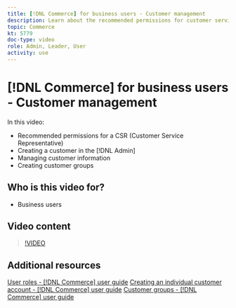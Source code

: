 ```yaml
---
title: [!DNL Commerce] for business users - Customer management
description: Learn about the recommended permissions for customer service, creating a customer in the [!DNL Admin], managing customer information, and creating customer groups.
topic: Commerce
kt: 5779
doc-type: video
role: Admin, Leader, User
activity: use
---
```


# [!DNL Commerce] for business users - Customer management

In this video:

- Recommended permissions for a CSR (Customer Service Representative)
- Creating a customer in the [!DNL Admin]
- Managing customer information
- Creating customer groups

## Who is this video for?

- Business users

## Video content

>[!VIDEO](https://video.tv.adobe.com/v/36189?quality=12&learn=on)

## Additional resources

[User roles - [!DNL Commerce] user guide](https://docs.magento.com/user-guide/system/permissions-user-roles.html)
[Creating an individual customer account - [!DNL Commerce] user guide](https://docs.magento.com/user-guide/customers/account-create.html)
[Customer groups - [!DNL Commerce] user guide](https://docs.magento.com/user-guide/customers/customer-groups.html)
